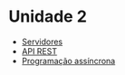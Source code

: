 # Unidade 2

  - [Servidores](01_servidor.md)
  - [API REST](02_API.md)
  - [Programação assíncrona](03_programacao_assincrona.md)